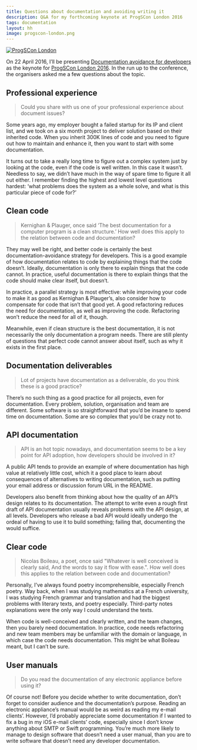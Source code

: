 ```yaml
---
title: Questions about documentation and avoiding writing it
description: Q&A for my forthcoming keynote at ProgSCon London 2016
tags: documentation
layout: hh
image: progscon-london.png
---
```


[ ![ProgSCon London](progscon-london.png) ](http://progscon.co.uk)

On 22 April 2016, I’ll be presenting [Documentation avoidance for developers](https://hilton.org.uk/presentations/documentation) as the keynote for [ProgSCon London 2016](http://progscon.co.uk).
In the run up to the conference, the organisers asked me a few questions about the topic.

## Professional experience

> Could you share with us one of your professional experience about document issues?

Some years ago, my employer bought a failed startup for its IP and client list, and we took on a six month project to deliver solution based on their inherited code.
When you inherit 300K lines of code and you need to figure out how to maintain and enhance it, then you want to start with some documentation.

It turns out to take a really long time to figure out a complex system just by looking at the code, even if the code is well written.
In this case it wasn’t.
Needless to say, we didn’t have much in the way of spare time to figure it all out either.
I remember finding the highest and lowest level questions hardest: ‘what problems does the system as a whole solve, and what is this particular piece of code for?’

## Clean code

> Kernighan & Plauger, once said ‘The best documentation for a computer program is a clean structure.’ How well does this apply to the relation between code and documentation?

They may well be right, and better code is certainly the best documentation-avoidance strategy for developers.
This is a good example of how documentation relates to code by explaining things that the code doesn’t.
Ideally, documentation is only there to explain things that the code cannot.
In practice, useful documentation is there to explain things that the code should make clear itself, but doesn’t.

In practice, a parallel strategy is most effective: while improving your code to make it as good as Kernighan & Plauger’s, also consider how to compensate for code that isn’t that good yet.
A good refactoring reduces the need for documentation, as well as improving the code.
Refactoring won’t reduce the need for all of it, though.

Meanwhile, even if clean structure is the best documentation, it is not necessarily the only documentation a program needs.
There are still plenty of questions that perfect code cannot answer about itself, such as why it exists in the first place.

## Documentation deliverables

> Lot of projects have documentation as a deliverable, do you think these is a good practice?

There’s no such thing as a good practice for all projects, even for documentation.
Every problem, solution, organisation and team are different.
Some software is so straightforward that you’d be insane to spend time on documentation.
Some are so complex that you’d be crazy not to.

## API documentation

> API is an hot topic nowadays, and documentation seems to be a key point for API adoption, how developers should be involved in it?

A public API tends to provide an example of where documentation has high value at relatively little cost, which it a good place to learn about consequences of alternatives to writing documentation, such as putting your email address or discussion forum URL in the README.

Developers also benefit from thinking about how the quality of an API’s design relates to its documentation.
The attempt to write even a rough first draft of API documentation usually reveals problems with the API design, at all levels.
Developers who release a bad API would ideally undergo the ordeal of having to use it to build something; failing that, documenting the would suffice.

## Clear code

> Nicolas Boileau, a poet, once said "Whatever is well conceived is clearly said, And the words to say it flow with ease.". How well does this applies to the relation between code and documentation?

Personally, I’ve always found poetry incomprehensible, especially French poetry.
Way back, when I was studying mathematics at a French university, I was studying French grammar and translation and had the biggest problems with literary texts, and poetry especially.
Third-party notes explanations were the only way I could understand the texts.

When code is well-conceived and clearly written, and the team changes, then you barely need documentation.
In practice, code needs refactoring and new team members may be unfamiliar with the domain or language, in which case the code needs documentation.
This might be what Boileau meant, but I can’t be sure.

## User manuals

> Do you read the documentation of any electronic appliance before using it?

Of course not! Before you decide whether to write documentation, don’t forget to consider audience and the documentation’s purpose.
Reading an electronic appliance’s manual would be as weird as reading my e-mail clients’.
However, I’d probably appreciate some documentation if I wanted to fix a bug in my iOS e-mail clients’ code, especially since I don’t know anything about SMTP or Swift programming.
You’re much more likely to manage to design software that doesn’t need a user manual, than you are to write software that doesn’t need any developer documentation.
